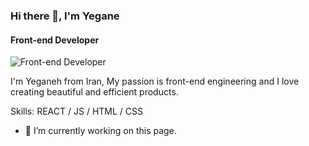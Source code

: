 ### Hi there 👋, I'm Yegane
#### Front-end Developer
![Front-end Developer]((![github](/images/icon.png)))

I'm Yeganeh from Iran,  My passion is front-end engineering and I love creating beautiful and efficient products.

Skills: REACT / JS / HTML / CSS 

- 🔭 I’m currently working on this page. 
